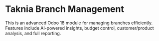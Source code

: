 # Taknia Branch Management
This is an advanced Odoo 18 module for managing branches efficiently.
Features include AI-powered insights, budget control, customer/product analysis, and full reporting.
